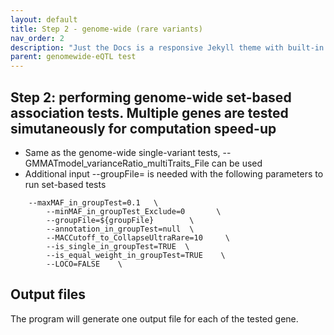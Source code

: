 ```yaml
---
layout: default
title: Step 2 - genome-wide (rare variants)
nav_order: 2
description: "Just the Docs is a responsive Jekyll theme with built-in search that is easily customizable and hosted on GitHub Pages."
parent: genomewide-eQTL test
---
```



## Step 2: performing genome-wide set-based association tests. Multiple genes are tested simutaneously for computation speed-up

* Same as the genome-wide single-variant tests, --GMMATmodel_varianceRatio_multiTraits_File can be used  
* Additional input --groupFile= is needed with the following parameters to run set-based tests

```
	--maxMAF_in_groupTest=0.1   \
        --minMAF_in_groupTest_Exclude=0       \
        --groupFile=${groupFile}        \
        --annotation_in_groupTest=null  \
        --MACCutoff_to_CollapseUltraRare=10     \
        --is_single_in_groupTest=TRUE  \
        --is_equal_weight_in_groupTest=TRUE    \
        --LOCO=FALSE    \
```

## Output files

The program will generate one output file for each of the tested gene. 
